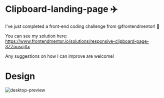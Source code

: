 # Clipboard-landing-page ✈️

I've just completed a front-end coding challenge from @frontendmentor! 🎉

You can see my solution here: https://www.frontendmentor.io/solutions/responsive-clipboard-page-3ZZouscjAx

Any suggestions on how I can improve are welcome!

<h1>Design</h1>

![desktop-preview](https://github.com/pouripz/Clipboard-landing-page/assets/134682861/49d5beac-23fe-469e-9f9b-15d23cc7b992)
